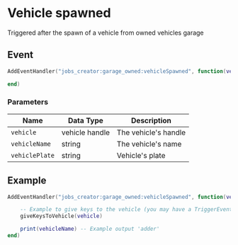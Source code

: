 # Vehicle spawned

Triggered after the spawn of a vehicle from owned vehicles garage

## Event
``` lua
AddEventHandler("jobs_creator:garage_owned:vehicleSpawned", function(vehicle, vehicleName, vehiclePlate)

end)
```

### Parameters

| Name              | Data Type | Description                 |
| -                 | -         | -                 |
| `vehicle`         | vehicle handle    | The vehicle's handle  |
| `vehicleName`         | string    | The vehicle's name  |
| `vehiclePlate`        | string    | Vehicle's plate  |

## Example
``` lua
AddEventHandler("jobs_creator:garage_owned:vehicleSpawned", function(vehicle, vehicleName, vehiclePlate)

    -- Example to give keys to the vehicle (you may have a TriggerEvent to use, that's up to you)
    giveKeysToVehicle(vehicle)

    print(vehicleName) -- Example output 'adder'
end)
```